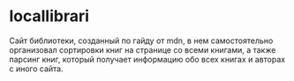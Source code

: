 # locallibrari
Сайт библиотеки, созданный по гайду от mdn, в нем самостоятельно организовал сортировки книг на странице со всеми книгами, а также парсинг книг, который получает информацию обо всех книгах и авторах с иного сайта.
